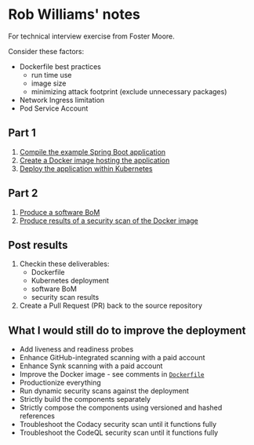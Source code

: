 # Rob Williams' notes
For technical interview exercise from Foster Moore.

Consider these factors:
* Dockerfile best practices
  * run time use
  * image size
  * minimizing attack footprint (exclude unnecessary packages)
* Network Ingress limitation
* Pod Service Account

## Part 1
1. [Compile the example Spring Boot application](./compiling.md)
1. [Create a Docker image hosting the application](./containerize.md)
1. [Deploy the application within Kubernetes](./deploy.md)

## Part 2
1. [Produce a software BoM](./software_BoM.md)
1. [Produce results of a security scan of the Docker image](./security_scan.md)

## Post results
1. Checkin these deliverables:
   * Dockerfile
   * Kubernetes deployment
   * software BoM
   * security scan results
1. Create a Pull Request (PR) back to the source repository

## What I would still do to improve the deployment
* Add liveness and readiness probes
* Enhance GitHub-integrated scanning with a paid account
* Enhance Synk scanning with a paid account
* Improve the Docker image - see comments in [`Dockerfile`](./Dockerfile)
* Productionize everything
* Run dynamic security scans against the deployment
* Strictly build the components separately
* Strictly compose the components using versioned and hashed references
* Troubleshoot the Codacy security scan until it functions fully
* Troubleshoot the CodeQL security scan until it functions fully

